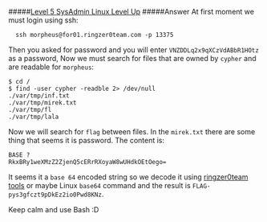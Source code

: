 #####[Level 5 SysAdmin Linux Level Up](http://ringzer0team.com/challenges/147)
#####Answer
At first moment we must login using ssh:  
```
  ssh morpheus@for01.ringzer0team.com -p 13375
```
Then you asked for password and you will enter `VNZDDLq2x9qXCzVdABbR1HOtz` as a password, Now we must search for files that are owned by `cypher` and are readable for `morpheus`:
```
$ cd /
$ find -user cypher -readble 2> /dev/null
./var/tmp/inf.txt
./var/tmp/mirek.txt
./var/tmp/fl
./var/tmp/lala
```
Now we will search for `flag` between files. In the `mirek.txt` there are some thing that seems it is password. The content is:
```
BASE ?
RkxBRy1weXMzZ2ZjenQ5cERrRXoyaW8wUHdkOEtOego=
```
It seems it a `base 64` encoded string so we decode it using [ringzer0team tools](http://ringzer0team.com/tool) or maybe Linux `base64` command and the result is `FLAG-pys3gfczt9pDkEz2io0Pwd8KNz`.

Keep calm and use Bash :D
